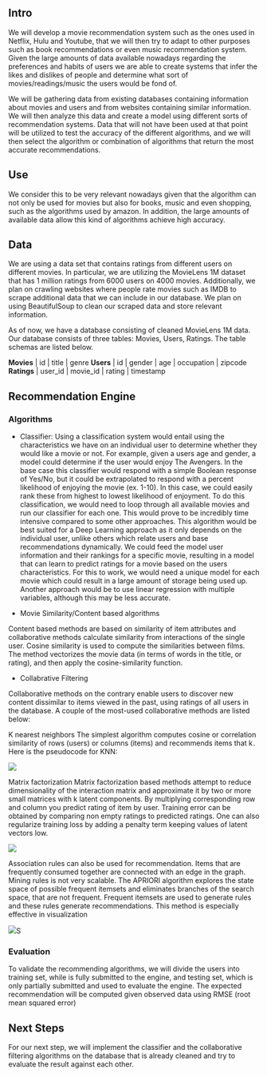 ## Intro

We will develop a movie recommendation system such as the ones used in Netflix, Hulu and Youtube, that we will then try to adapt to other purposes such as book recommendations or even music recommendation system. Given the large amounts of data available nowadays regarding the preferences and habits of users we are able to create systems that infer the likes and dislikes of people and determine what sort of movies/readings/music the users would be fond of.

We will be gathering data from existing databases containing information about movies and users and from websites containing similar information. We will then analyze this data and create a model using different sorts of recommendation systems. Data that will not have been used at that point will be utilized to test the accuracy of the different algorithms, and we will then select the algorithm or combination of algorithms that return the most accurate recommendations.

## Use

We consider this to be very relevant nowadays given that the algorithm can not only be used for movies but also for books, music and even shopping, such as the algorithms used by amazon. In addition, the large amounts of available data allow this kind of algorithms achieve high accuracy.

## Data

We are using a data set that contains ratings from different users on different movies. In particular, we are utilizing the MovieLens 1M dataset that has 1 million ratings from 6000 users on 4000 movies. Additionally, we plan on crawling websites where people rate movies such as IMDB to scrape additional data that we can include in our database. We plan on using BeautifulSoup to clean our scraped data and store relevant information.

As of now, we have a database consisting of cleaned MovieLens 1M data. Our database consists of three tables: Movies, Users, Ratings. The table schemas are listed below.

**Movies** | id | title | genre
**Users**	| id | gender | age | occupation | zipcode
**Ratings** | user_id | movie_id | rating | timestamp

## Recommendation Engine

### Algorithms

- Classifier: Using a classification system would entail using the characteristics we have on an individual user to determine whether they would like a movie or not. For example, given a users age and gender, a model could determine if the user would enjoy The Avengers.  In the base case this classifier would respond with a simple Boolean response of Yes/No,  but it could be extrapolated to respond with a percent likelihood of enjoying the movie (ex. 1-10). In this case, we could easily rank these from highest to lowest likelihood of enjoyment.
To do this classification, we would need to loop through all available movies and run our classifier for each one. This would prove to be incredibly time intensive compared to some other approaches.
This algorithm would be best suited for a Deep Learning approach as it only depends on the individual user, unlike others which relate users and base recommendations dynamically. We could feed the model user information and their rankings for a specific movie, resulting in a model that can learn to predict ratings for a movie based on the users characteristics. For this to work, we would need a unique model for each movie which could result in a large amount of storage being used up. Another approach would be to use linear regression with multiple variables, although this may be less accurate.

- Movie Similarity/Content based algorithms

Content based methods are based on similarity of item attributes and collaborative methods calculate similarity from interactions of the single user.
Cosine similarity is used to compute the similarities between films. The method vectorizes the movie data (in terms of words in the title, or rating), and then apply the cosine-similarity function.

- Collabrative Filtering

Collaborative methods on the contrary enable users to discover new content dissimilar to items viewed in the past, using ratings of all users in the database. A couple of the most-used collaborative methods are listed below:

K nearest neighbors
The simplest algorithm computes cosine or correlation similarity of rows (users) or columns (items) and recommends items that k . Here is the pseudocode for KNN:

![](http://p1.qhimgs4.com/t0109802bc8cecae70d.jpg)

Matrix factorization
Matrix factorization based methods attempt to reduce dimensionality of the interaction matrix and approximate it by two or more small matrices with k latent components. By multiplying corresponding row and column you predict rating of item by user. Training error can be obtained by comparing non empty ratings to predicted ratings. One can also regularize training loss by adding a penalty term keeping values of latent vectors low.

![](http://5b0988e595225.cdn.sohucs.com/images/20180611/75341ecc471f450e97dd4635f6b94071.jpeg)

Association rules can also be used for recommendation. Items that are frequently consumed together are connected with an edge in the graph. Mining rules is not very scalable. The APRIORI algorithm explores the state space of possible frequent itemsets and eliminates branches of the search space, that are not frequent. Frequent itemsets are used to generate rules and these rules generate recommendations.
This method is especially effective in visualization

![](https://cdn-images-1.medium.com/max/1600/0*xkxhJLeXbka8k1NN)S

### Evaluation

To validate the recommending algorithms, we will divide the users into training set, while is fully submitted to the engine, and testing set, which is only partially submitted and used to evaluate the engine. The expected recommendation will be computed given observed data using RMSE (root mean squared error)

## Next Steps

For our next step, we will implement the classifier and the collaborative filtering algorithms on the database that is already cleaned and try to evaluate the result against each other.
